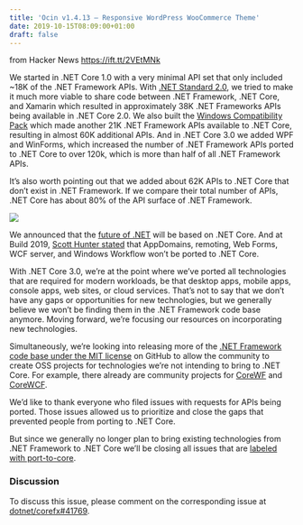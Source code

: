 ```yaml
---
title: 'Ocin v1.4.13 – Responsive WordPress WooCommerce Theme'
date: 2019-10-15T08:09:00+01:00
draft: false
---
```


  
  
from Hacker News https://ift.tt/2VEtMNk

We started in .NET Core 1.0 with a very minimal API set that only included ~18K of the .NET Framework APIs. With [.NET Standard 2.0](https://devblogs.microsoft.com/dotnet/announcing-net-standard-2-0/), we tried to make it much more viable to share code between .NET Framework, .NET Core, and Xamarin which resulted in approximately 38K .NET Frameworks APIs being available in .NET Core 2.0. We also built the [Windows Compatibility Pack](https://devblogs.microsoft.com/dotnet/announcing-the-windows-compatibility-pack-for-net-core/) which made another 21K .NET Framework APIs available to .NET Core, resulting in almost 60K additional APIs. And in .NET Core 3.0 we added WPF and WinForms, which increased the number of .NET Framework APIs ported to .NET Core to over 120k, which is more than half of all .NET Framework APIs.

It’s also worth pointing out that we added about 62K APIs to .NET Core that don’t exist in .NET Framework. If we compare their total number of APIs, .NET Core has about 80% of the API surface of .NET Framework.

[![](https://user-images.githubusercontent.com/5169960/66777114-f8db7c80-ee7c-11e9-9161-acfe1c491586.png)](https://user-images.githubusercontent.com/5169960/66777114-f8db7c80-ee7c-11e9-9161-acfe1c491586.png)

We announced that the [future of .NET](https://devblogs.microsoft.com/dotnet/net-core-is-the-future-of-net/) will be based on .NET Core. And at Build 2019, [Scott Hunter stated](https://www.youtube.com/watch?v=ZlO1utbB2GQ&t=54m20s) that AppDomains, remoting, Web Forms, WCF server, and Windows Workflow won’t be ported to .NET Core.

With .NET Core 3.0, we’re at the point where we’ve ported all technologies that are required for modern workloads, be that desktop apps, mobile apps, console apps, web sites, or cloud services. That’s not to say that we don’t have any gaps or opportunities for new technologies, but we generally believe we won’t be finding them in the .NET Framework code base anymore. Moving forward, we’re focusing our resources on incorporating new technologies.

Simultaneously, we’re looking into releasing more of the [.NET Framework code base under the MIT license](https://github.com/microsoft/referencesource) on GitHub to allow the community to create OSS projects for technologies we’re not intending to bring to .NET Core. For example, there already are community projects for [CoreWF](https://github.com/UiPath/corewf) and [CoreWCF](https://github.com/CoreWCF/CoreWCF).

We’d like to thank everyone who filed issues with requests for APIs being ported. Those issues allowed us to prioritize and close the gaps that prevented people from porting to .NET Core.

But since we generally no longer plan to bring existing technologies from .NET Framework to .NET Core we’ll be closing all issues that are [labeled with port-to-core](https://github.com/dotnet/corefx/issues?utf8=%E2%9C%93&q=is%3Aissue+is%3Aopen+label%3Aport-to-core).

### Discussion

To discuss this issue, please comment on the corresponding issue at [dotnet/corefx#41769](https://github.com/dotnet/corefx/issues/41769).